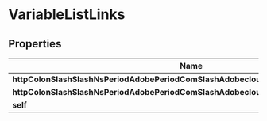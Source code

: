 
# VariableListLinks

## Properties
Name | Type | Description | Notes
------------ | ------------- | ------------- | -------------
**httpColonSlashSlashNsPeriodAdobePeriodComSlashAdobecloudSlashRelSlashEnvironment** | [**HalLink**](HalLink.md) |  |  [optional]
**httpColonSlashSlashNsPeriodAdobePeriodComSlashAdobecloudSlashRelSlashProgram** | [**HalLink**](HalLink.md) |  |  [optional]
**self** | [**HalLink**](HalLink.md) |  |  [optional]



